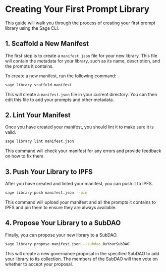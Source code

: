 # Creating Your First Prompt Library

This guide will walk you through the process of creating your first prompt library using the Sage CLI.

## 1. Scaffold a New Manifest

The first step is to create a `manifest.json` file for your new library. This file will contain the metadata for your library, such as its name, description, and the prompts it contains.

To create a new manifest, run the following command:

```bash
sage library scaffold-manifest
```

This will create a `manifest.json` file in your current directory. You can then edit this file to add your prompts and other metadata.

## 2. Lint Your Manifest

Once you have created your manifest, you should lint it to make sure it is valid.

```bash
sage library lint manifest.json
```

This command will check your manifest for any errors and provide feedback on how to fix them.

## 3. Push Your Library to IPFS

After you have created and linted your manifest, you can push it to IPFS.

```bash
sage library push manifest.json --pin
```

This command will upload your manifest and all the prompts it contains to IPFS and pin them to ensure they are always available.

## 4. Propose Your Library to a SubDAO

Finally, you can propose your new library to a SubDAO.

```bash
sage library propose manifest.json --subdao 0xYourSubDAO
```

This will create a new governance proposal in the specified SubDAO to add your library to its collection. The members of the SubDAO will then vote on whether to accept your proposal.
